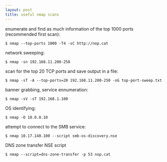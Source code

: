 ```yaml
---
layout: post
title: useful nmap scans
---
```

enumerate and find as much information of the top 1000 ports (recommended first scan):

```
$ nmap --top-ports 1000 -T4 -sC http://nop.cat
```
network sweeping:

```
$ nmap -sn 192.168.11.200-250
```
scan for the top 20 TCP ports and save output in a file:

```
$ nmap -sT -A --top-ports=20 192.168.11.200-250 -oG top-port-sweep.txt
```


banner grabbing, service ennumeration:

```
$ nmap -sV -sT 192.168.1.100
```

OS identifying:

```
$ nmap -O 10.0.0.10
```

attempt to connect to the SMB service:

```
$ nmap 10.17.140.100 --script smb-os-discovery.nse
```

DNS zone transfer NSE script

```
$ nmap --script=dns-zone-transfer -p 53	nop.cat 
```
